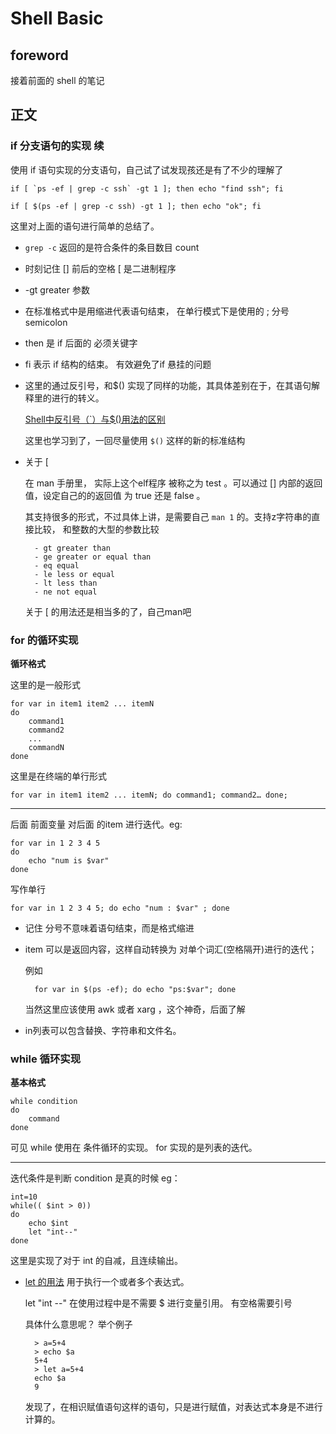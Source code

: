 # Shell Basic

## foreword

接着前面的 shell 的笔记

## 正文

### if 分支语句的实现 续

使用 if 语句实现的分支语句，自己试了试发现孩还是有了不少的理解了

    if [ `ps -ef | grep -c ssh` -gt 1 ]; then echo "find ssh"; fi

    if [ $(ps -ef | grep -c ssh) -gt 1 ]; then echo "ok"; fi

这里对上面的语句进行简单的总结了。

- `grep -c` 返回的是符合条件的条目数目 count
- 时刻记住 [] 前后的空格 [ 是二进制程序
- -gt greater 参数
- 在标准格式中是用缩进代表语句结束， 在单行模式下是使用的 ; 分号 semicolon   
- then 是 if 后面的 必须关键字
- fi 表示 if 结构的结束。 有效避免了if 悬挂的问题
- 这里的通过反引号，和$() 实现了同样的功能，其具体差别在于，在其语句解释里的进行的转义。
   
    [Shell中反引号（`）与$()用法的区别](https://blog.csdn.net/apache0554/article/details/47055827)

    这里也学习到了，一回尽量使用 ` $() ` 这样的新的标准结构
- 关于 [
    
    在 man 手册里， 实际上这个elf程序 被称之为 test 。可以通过 [] 内部的返回值，设定自己的的返回值 为 true 还是 false 。

    其支持很多的形式，不过具体上讲，是需要自己 `man 1` 的。支持z字符串的直接比较， 和整数的大型的参数比较 

        - gt greater than
        - ge greater or equal than
        - eq equal
        - le less or equal
        - lt less than 
        - ne not equal

    关于 [ 的用法还是相当多的了，自己man吧

### for 的循环实现

**循环格式**

这里的是一般形式

    for var in item1 item2 ... itemN
    do
        command1
        command2
        ...
        commandN
    done

这里是在终端的单行形式

    for var in item1 item2 ... itemN; do command1; command2… done;

---

后面 前面变量 对后面 的item 进行迭代。eg:

    for var in 1 2 3 4 5 
    do
        echo "num is $var"
    done

写作单行

    for var in 1 2 3 4 5; do echo "num : $var" ; done

- 记住 分号不意味着语句结束，而是格式缩进
- item 可以是返回内容，这样自动转换为 对单个词汇(空格隔开)进行的迭代；

    例如
    
        for var in $(ps -ef); do echo "ps:$var"; done
    
    当然这里应该使用 awk 或者 xarg ，这个神奇，后面了解

- in列表可以包含替换、字符串和文件名。

### while 循环实现

**基本格式**

    while condition
    do
        command
    done

可见 while 使用在 条件循环的实现。 for 实现的是列表的迭代。

---


迭代条件是判断 condition 是真的时候 eg：

    int=10
    while(( $int > 0))
    do
        echo $int
        let "int--"
    done

这里是实现了对于 int 的自减，且连续输出。

- [let 的用法](http://www.runoob.com/linux/linux-comm-let.html) 用于执行一个或者多个表达式。

    let "int --"    在使用过程中是不需要 $ 进行变量引用。 有空格需要引号

    具体什么意思呢？ 举个例子

        > a=5+4
        > echo $a
        5+4
        > let a=5+4
        echo $a
        9
    发现了，在相识赋值语句这样的语句，只是进行赋值，对表达式本身是不进行计算的。        
